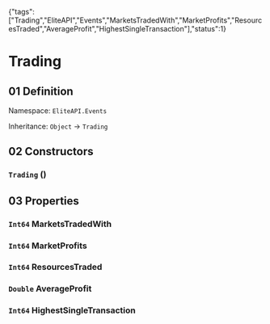 {"tags":["Trading","EliteAPI","Events","MarketsTradedWith","MarketProfits","ResourcesTraded","AverageProfit","HighestSingleTransaction"],"status":1}

# Trading

## 01 Definition

Namespace: `EliteAPI.Events`

Inheritance: `Object` → `Trading`

## 02 Constructors

### `Trading` ()

## 03 Properties

### `Int64` MarketsTradedWith

### `Int64` MarketProfits

### `Int64` ResourcesTraded

### `Double` AverageProfit

### `Int64` HighestSingleTransaction

